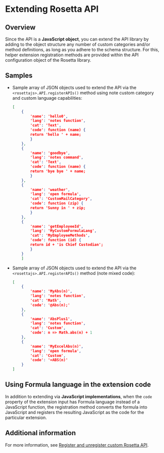 # Extending Rosetta API

## Overview

Since the API is a **JavaScript object**, you can extend the API library by adding to the object structure any number of custom categories and/or method definitions, as long as you adhere to the schema structure. For this, helper extension registration methods are provided within the API configuration object of the Rosetta library.

## Samples

- Sample array of JSON objects used to extend the API via the `<rosettajs>.API.registerAPIs()` method using note custom category and custom language capabilities:

    ```json
    [
        {
            'name': 'hello0',
            'lang': 'notes function',
            'cat': 'Text',
            'code': function (name) {
            return 'hello ' + name;
            }
        },
        {
            'name': 'goodbye',
            'lang': 'notes command',
            'cat': 'Text',
            'code': function (name) {
            return 'bye bye ' + name;
            }
        },
        {
            'name': 'weather',
            'lang': 'open formula',
            'cat': 'CustomMailCategory',
            'code': function (zip) {
            return 'Sunny in ' + zip;
            }
        },
        {
            'name': 'getEmployeeId',
            'lang': 'MyCustomFormulaLang',
            'cat': 'MyEmployeeMethods',
            'code': function (id) {
            return id + 'is Chief Custodian';
            }
        }
        ]
    ```

- Sample array of JSON objects used to extend the API via the `<rosettajs>.API.registerAPIs()` method (note mixed code):

    ``` json    
    [
        {
            'name': 'MyAbs(n)',
            'lang': 'notes function',
            'cat': 'Math',
            'code': '@Abs(n);'
        },
        {
            'name': 'AbsPlus1',
            'lang': 'notes function',
            'cat': 'Custom',
            'code': n => Math.abs(n) + 1
        },
        {
            'name': 'MyExcelAbs(n)',
            'lang': 'open formula',
            'cat': 'Custom',
            'code': '=ABS(n)'
        }
    ]
    ```

## Using Formula language in the extension code

In addition to extending via **JavaScript implementations**, when the `code` property of the extension input has Formula language instead of a JavaScript function, the registration method converts the formula into JavaScript and registers the resulting JavaScript as the code for the particular extension.

## Additional information

For more information, see [Register and unregister custom Rosetta API](../../howto/voltformula/regunregconfig.md).
